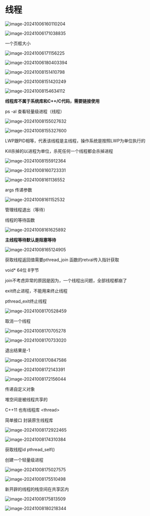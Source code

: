 # 线程

![image-20241006160110204](D:\code\study\notes_stu\c++_note\picture\image-20241006160110204.png)

![image-20241006171038835](D:\code\study\notes_stu\c++_note\picture\image-20241006171038835.png)

一个页框大小

![image-20241006171156225](D:\code\study\notes_stu\c++_note\picture\image-20241006171156225.png)

![image-20241006180403394](D:\code\study\notes_stu\c++_note\picture\image-20241006180403394.png)

![image-20241008151410798](D:\code\study\notes_stu\c++_note\picture\image-20241008151410798.png)

![image-20241008151420249](D:\code\study\notes_stu\c++_note\picture\image-20241008151420249.png)

![image-20241008154634112](D:\code\study\notes_stu\c++_note\picture\image-20241008154634112.png)

**线程库不属于系统库和C++/C代码，需要链接使用**

ps -al  查看轻量级进程（线程）

![image-20241008155027632](D:\code\study\notes_stu\c++_note\picture\image-20241008155027632.png)

![image-20241008155327600](D:\code\study\notes_stu\c++_note\picture\image-20241008155327600.png)

LWP跟PID相等，代表该线程是主线程，操作系统是按照LWP为单位执行的

Kill杀掉的以进程为单位，杀死任何一个线程都会杀掉进程

![image-20241008155912364](D:\code\study\notes_stu\c++_note\picture\image-20241008155912364.png)

![image-20241008160723331](D:\code\study\notes_stu\c++_note\picture\image-20241008160723331.png)

![image-20241008161136552](D:\code\study\notes_stu\c++_note\picture\image-20241008161136552.png)

args  传递参数

![image-20241008161152532](D:\code\study\notes_stu\c++_note\picture\image-20241008161152532.png)

管理线程退出（等待）

线程的等待函数

![image-20241008161625892](D:\code\study\notes_stu\c++_note\picture\image-20241008161625892.png)

**主线程等待默认是阻塞等待**

![image-20241008165124905](D:\code\study\notes_stu\c++_note\picture\image-20241008165124905.png)

获取线程返回值需要pthread_join 函数的retval传入指针获取

void*  64位  8字节

join不考虑异常的原因是因为，一个线程出问题，全部线程都崩了

exit终止进程，不能用来终止线程

pthread_exit终止线程

![image-20241008170528459](D:\code\study\notes_stu\c++_note\picture\image-20241008170528459.png)

取消一个线程

![image-20241008170705278](D:\code\study\notes_stu\c++_note\picture\image-20241008170705278.png)

![image-20241008170733020](D:\code\study\notes_stu\c++_note\picture\image-20241008170733020.png)

退出结果是-1

![image-20241008170847586](D:\code\study\notes_stu\c++_note\picture\image-20241008170847586.png)

![image-20241008172143391](D:\code\study\notes_stu\c++_note\picture\image-20241008172143391.png)

![image-20241008172156044](D:\code\study\notes_stu\c++_note\picture\image-20241008172156044.png)

传递自定义对象

堆空间是被线程共享的

C++11 也有线程库  \<thread>

简单接口  封装原生线程库

![image-20241008172922465](D:\code\study\notes_stu\c++_note\picture\image-20241008172922465.png)

![image-20241008174310384](D:\code\study\notes_stu\c++_note\picture\image-20241008174310384.png)

获取线程id  pthread_self()

创建一个轻量级进程

![image-20241008175027575](D:\code\study\notes_stu\c++_note\picture\image-20241008175027575.png)

![image-20241008175510498](D:\code\study\notes_stu\c++_note\picture\image-20241008175510498.png)

新开辟的线程的栈空间在共享区内

![image-20241008175813509](D:\code\study\notes_stu\c++_note\picture\image-20241008175813509.png)

![image-20241008180218344](D:\code\study\notes_stu\c++_note\picture\image-20241008180218344.png)